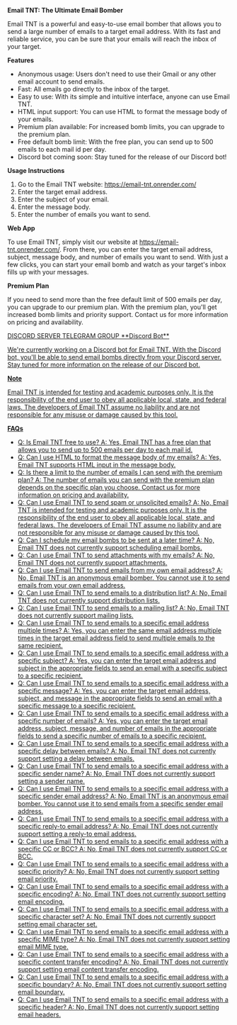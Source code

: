 **Email TNT: The Ultimate Email Bomber**

Email TNT is a powerful and easy-to-use email bomber that allows you to send a large number of emails to a target email address. With its fast and reliable service, you can be sure that your emails will reach the inbox of your target.

**Features**

* Anonymous usage: Users don't need to use their Gmail or any other email account to send emails.
* Fast: All emails go directly to the inbox of the target.
* Easy to use: With its simple and intuitive interface, anyone can use Email TNT.
* HTML input support: You can use HTML to format the message body of your emails.
* Premium plan available: For increased bomb limits, you can upgrade to the premium plan.
* Free default bomb limit: With the free plan, you can send up to 500 emails to each mail id per day.
* Discord bot coming soon: Stay tuned for the release of our Discord bot!

**Usage Instructions**

1. Go to the Email TNT website: <https://email-tnt.onrender.com/>
2. Enter the target email address.
3. Enter the subject of your email.
4. Enter the message body.
5. Enter the number of emails you want to send.

**Web App**

To use Email TNT, simply visit our website at <https://email-tnt.onrender.com/>. From there, you can enter the target email address, subject, message body, and number of emails you want to send. With just a few clicks, you can start your email bomb and watch as your target's inbox fills up with your messages.

**Premium Plan**

If you need to send more than the free default limit of 500 emails per day, you can upgrade to our premium plan. With the premium plan, you'll get increased bomb limits and priority support. Contact us for more information on pricing and availability.


<a href="https://discord.gg/tj6Qsp89VU">
DISCORD SERVER
<a href="https://t.me/emailtnt">
TELEGRAM GROUP
**Discord Bot**

We're currently working on a Discord bot for Email TNT. With the Discord bot, you'll be able to send email bombs directly from your Discord server. Stay tuned for more information on the release of our Discord bot.

**Note**

Email TNT is intended for testing and academic purposes only. It is the responsibility of the end user to obey all applicable local, state, and federal laws. The developers of Email TNT assume no liability and are not responsible for any misuse or damage caused by this tool.

**FAQs**

* Q: Is Email TNT free to use?
A: Yes, Email TNT has a free plan that allows you to send up to 500 emails per day to each mail id.
* Q: Can I use HTML to format the message body of my emails?
A: Yes, Email TNT supports HTML input in the message body.
* Q: Is there a limit to the number of emails I can send with the premium plan?
A: The number of emails you can send with the premium plan depends on the specific plan you choose. Contact us for more information on pricing and availability.
* Q: Can I use Email TNT to send spam or unsolicited emails?
A: No, Email TNT is intended for testing and academic purposes only. It is the responsibility of the end user to obey all applicable local, state, and federal laws. The developers of Email TNT assume no liability and are not responsible for any misuse or damage caused by this tool.
* Q: Can I schedule my email bombs to be sent at a later time?
A: No, Email TNT does not currently support scheduling email bombs.
* Q: Can I use Email TNT to send attachments with my emails?
A: No, Email TNT does not currently support attachments.
* Q: Can I use Email TNT to send emails from my own email address?
A: No, Email TNT is an anonymous email bomber. You cannot use it to send emails from your own email address.
* Q: Can I use Email TNT to send emails to a distribution list?
A: No, Email TNT does not currently support distribution lists.
* Q: Can I use Email TNT to send emails to a mailing list?
A: No, Email TNT does not currently support mailing lists.
* Q: Can I use Email TNT to send emails to a specific email address multiple times?
A: Yes, you can enter the same email address multiple times in the target email address field to send multiple emails to the same recipient.
* Q: Can I use Email TNT to send emails to a specific email address with a specific subject?
A: Yes, you can enter the target email address and subject in the appropriate fields to send an email with a specific subject to a specific recipient.
* Q: Can I use Email TNT to send emails to a specific email address with a specific message?
A: Yes, you can enter the target email address, subject, and message in the appropriate fields to send an email with a specific message to a specific recipient.
* Q: Can I use Email TNT to send emails to a specific email address with a specific number of emails?
A: Yes, you can enter the target email address, subject, message, and number of emails in the appropriate fields to send a specific number of emails to a specific recipient.
* Q: Can I use Email TNT to send emails to a specific email address with a specific delay between emails?
A: No, Email TNT does not currently support setting a delay between emails.
* Q: Can I use Email TNT to send emails to a specific email address with a specific sender name?
A: No, Email TNT does not currently support setting a sender name.
* Q: Can I use Email TNT to send emails to a specific email address with a specific sender email address?
A: No, Email TNT is an anonymous email bomber. You cannot use it to send emails from a specific sender email address.
* Q: Can I use Email TNT to send emails to a specific email address with a specific reply-to email address?
A: No, Email TNT does not currently support setting a reply-to email address.
* Q: Can I use Email TNT to send emails to a specific email address with a specific CC or BCC?
A: No, Email TNT does not currently support CC or BCC.
* Q: Can I use Email TNT to send emails to a specific email address with a specific priority?
A: No, Email TNT does not currently support setting email priority.
* Q: Can I use Email TNT to send emails to a specific email address with a specific encoding?
A: No, Email TNT does not currently support setting email encoding.
* Q: Can I use Email TNT to send emails to a specific email address with a specific character set?
A: No, Email TNT does not currently support setting email character set.
* Q: Can I use Email TNT to send emails to a specific email address with a specific MIME type?
A: No, Email TNT does not currently support setting email MIME type.
* Q: Can I use Email TNT to send emails to a specific email address with a specific content transfer encoding?
A: No, Email TNT does not currently support setting email content transfer encoding.
* Q: Can I use Email TNT to send emails to a specific email address with a specific boundary?
A: No, Email TNT does not currently support setting email boundary.
* Q: Can I use Email TNT to send emails to a specific email address with a specific header?
A: No, Email TNT does not currently support setting email headers.


